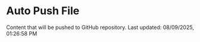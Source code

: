 # Auto Push File

Content that will be pushed to GitHub repository.
Last updated: 08/09/2025, 01:26:58 PM